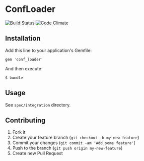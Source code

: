 # ConfLoader

[![Build Status](https://travis-ci.org/salemove/conf_loader.svg?branch=master)](https://travis-ci.org/salemove/conf_loader)
[![Code Climate](https://codeclimate.com/github/salemove/conf_loader.png)](https://codeclimate.com/github/salemove/conf_loader)

## Installation

Add this line to your application's Gemfile:

    gem 'conf_loader'

And then execute:

    $ bundle

## Usage

See `spec/integration` directory.

## Contributing

1. Fork it
2. Create your feature branch (`git checkout -b my-new-feature`)
3. Commit your changes (`git commit -am 'Add some feature'`)
4. Push to the branch (`git push origin my-new-feature`)
5. Create new Pull Request
